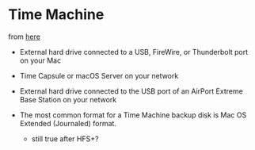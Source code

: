 # Time Machine

from [here](https://support.apple.com/en-us/HT201250)

- External hard drive connected to a USB, FireWire, or Thunderbolt port on your Mac
- Time Capsule or macOS Server on your network
- External hard drive connected to the USB port of an AirPort Extreme Base Station on your network  

- The most common format for a Time Machine backup disk is Mac OS Extended (Journaled) format.
  - still true after HFS+?
